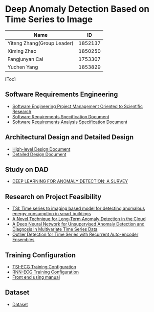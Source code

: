 # Deep Anomaly Detection Based on Time Series to Image



| Name                       | ID      |
| -------------------------- | ------- |
| Yiteng Zhang(Group Leader) | 1852137 |
| Ximing Zhao                | 1850250 |
| Fangjunyan Cai             | 1753307 |
| Yuchen Yang                | 1853829 |



[Toc]

## Software Requirements Engineering

- [Software Engineering Project Management Oriented to Scientific Research]()
- [Software Requirements Specification Document](https://github.com/XLab-Tongji/TimeseriesAnomalyDetection/blob/master/doc/Requirements%20Engineering/Requirements%20Specification%20Document.md)
- [Software Requirements Analysis Specification Document](https://github.com/XLab-Tongji/TimeseriesAnomalyDetection/blob/master/doc/Requirements%20Engineering/Software%20Requirements%20Analysis%20Specification%20Document.md)

## Architectural Design and Detailed Design

- [High-level Design Document](https://github.com/XLab-Tongji/TimeseriesAnomalyDetection/blob/master/doc/Architectural%20Design%20and%20Detailed%20Design/High-level%20Design%20Document.md)
- [Detailed Design Document](https://github.com/XLab-Tongji/TimeseriesAnomalyDetection/blob/master/doc/Architectural%20Design%20and%20Detailed%20Design/Detailed%20Design%20Document.md)
## Study on DAD

* [DEEP LEARNING FOR ANOMALY DETECTION: A SURVEY](https://github.com/XLab-Tongji/TimeseriesAnomalyDetection/blob/master/doc/Study%20on%20DAD/DEEP%20LEARNING%20FOR%20ANOMALY%20DETECTION%20A%20SURVEY.md)
## Research on Project Feasibility

- [TSI: Time series to imaging based model for detecting anomalous energy consumption in smart buildings](https://github.com/XLab-Tongji/TimeseriesAnomalyDetection/blob/master/doc/Research%20on%20Project%20Feasibility/TSI%20Time%20series%20to%20imaging%20based%20model%20for%20detecting%20anomalous%20energy%20consumption%20in%20smart%20buildings.md)
- [A Novel Technique for Long-Term Anomaly Detection in the Cloud](https://github.com/XLab-Tongji/TimeseriesAnomalyDetection/blob/master/doc/Research%20on%20Project%20Feasibility/A%20Novel%20Technique%20for%20Long-Term%20Anomaly%20Detection%20in%20the%20Cloud.md)
- [A Deep Neural Network for Unsupervised Anomaly Detection and Diagnosis in Multivariate Time Series Data](https://github.com/XLab-Tongji/TimeseriesAnomalyDetection/blob/master/doc/Research%20on%20Project%20Feasibility/A%20Deep%20Neural%20Network%20for%20Unsupervised%20Anomaly%20Detection%20and%20Diagnosis%20in%20Multivariate%20Time%20Series%20Data.md)
- [Outlier Detection for Time Series with Recurrent Auto-encoder Ensembles](https://github.com/XLab-Tongji/TimeseriesAnomalyDetection/blob/master/doc/Research%20on%20Project%20Feasibility/Outlier%20Detection%20for%20Time%20Series%20with%20Recurrent%20Auto-encoder%20Ensembles.md)


## Training Configuration

* [TSI-ECG Training Configuration](https://github.com/XLab-Tongji/TimeseriesAnomalyDetection/blob/master/doc/Training%20Configuration/TSI-ECG%20Training%20Configuration.md)
* [RNN-ECG Training Configuration](https://github.com/XLab-Tongji/TimeseriesAnomalyDetection/blob/master/doc/Training%20Configuration/RNN-ECG%20Training%20Configuration.md)
* [Front end using manual](https://github.com/XLab-Tongji/TimeseriesAnomalyDetection/blob/master/doc/Training%20Configuration/Front%20end%20using%20manual.md)

## Dataset

* [Dataset](https://github.com/XLab-Tongji/TimeseriesAnomalyDetection/blob/master/doc/Dataset/%E6%95%B0%E6%8D%AE%E9%9B%86%E6%95%B4%E7%90%86.md)